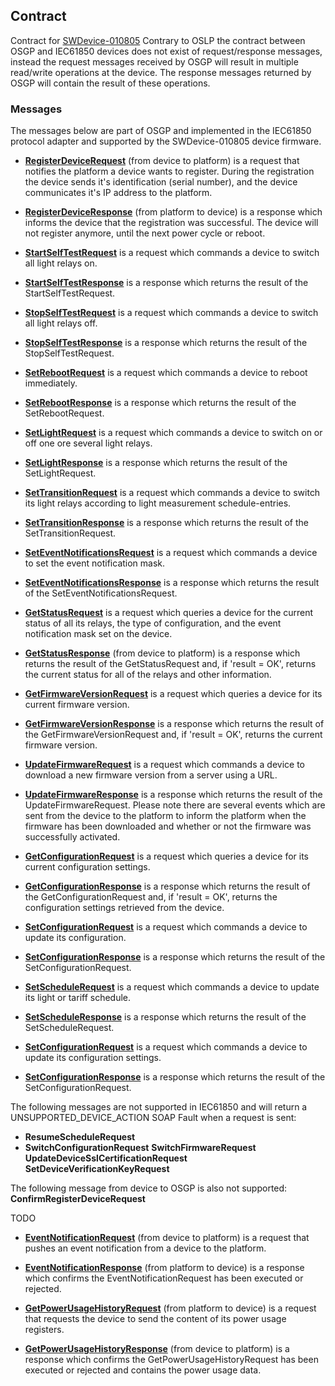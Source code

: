 ## Contract

Contract for [SWDevice-010805](./SWDevice-010805/SWDevice-010805.icd.md)
Contrary to OSLP the contract between OSGP and IEC61850 devices does not exist of request/response messages, instead the request messages received by OSGP will result in multiple read/write operations at the device. The response messages returned by OSGP will contain the result of these operations.

### Messages

The messages below are part of OSGP and implemented in the IEC61850 protocol adapter and supported by the SWDevice-010805 device firmware.

- **[RegisterDeviceRequest](./SWDevice-010805/RegisterDevice.md)** (from device to platform) is a request that notifies the platform a device wants to register. During the registration the device sends it's identification (serial number), and the device communicates it's IP address to the platform.
- **[RegisterDeviceResponse](./SWDevice-010805/RegisterDevice.md)** (from platform to device) is a response which informs the device that the registration was successful. The device will not register anymore, until the next power cycle or reboot.

- **[StartSelfTestRequest](./SWDevice-010805/StartSelfTest.md)** is a request which commands a device to switch all light relays on.
- **[StartSelfTestResponse](./SWDevice-010805/StartSelfTest.md)** is a response which returns the result of the StartSelfTestRequest.

- **[StopSelfTestRequest](./SWDevice-010805/StopSelfTest.md)** is a request which commands a device to switch all light relays off.
- **[StopSelfTestResponse](./SWDevice-010805/StopSelfTest.md)** is a response which returns the result of the StopSelfTestRequest.

- **[SetRebootRequest](./SWDevice-010805/SetReboot.md)** is a request which commands a device to reboot immediately.
- **[SetRebootResponse](./SWDevice-010805/SetReboot.md)** is a response which returns the result of the SetRebootRequest.

- **[SetLightRequest](./SWDevice-010805/SetLight.md)** is a request which commands a device to switch on or off one ore several light relays.
- **[SetLightResponse](./SWDevice-010805/SetLight.md)** is a response which returns the result of the SetLightRequest.

- **[SetTransitionRequest](./SWDevice-010805/SetTransition.md)** is a request which commands a device to switch its light relays according to light measurement schedule-entries.
- **[SetTransitionResponse](./SWDevice-010805/SetTransition.md)** is a response which returns the result of the SetTransitionRequest.

- **[SetEventNotificationsRequest](./SWDevice-010805/SetEventNotifications.md)** is a request which commands a device to set the event notification mask.
- **[SetEventNotificationsResponse](./SWDevice-010805/SetEventNotifications.md)** is a response which returns the result of the SetEventNotificationsRequest.

- **[GetStatusRequest](./SWDevice-010805/GetStatus.md)** is a request which queries a device for the current status of all its relays, the type of configuration, and the event notification mask set on the device.
- **[GetStatusResponse](./SWDevice-010805/GetStatus.md)** (from device to platform) is a response which returns the result of the GetStatusRequest and, if 'result = OK', returns the current status for all of the relays and other information.

- **[GetFirmwareVersionRequest](./SWDevice-010805/GetFirmwareVersion.md)** is a request which queries a device for its current firmware version.
- **[GetFirmwareVersionResponse](./SWDevice-010805/GetFirmwareVersion.md)** is a response which returns the result of the GetFirmwareVersionRequest and, if 'result = OK', returns  the current firmware version.

- **[UpdateFirmwareRequest](./SWDevice-010805/UpdateFirmware.md)** is a request which commands a device to download a new firmware version from a server using a URL.
- **[UpdateFirmwareResponse](./SWDevice-010805/UpdateFirmware.md)** is a response which returns the result of the UpdateFirmwareRequest. Please note there are several events which are sent from the device to the platform to inform the platform when the firmware has been downloaded and whether or not the firmware was successfully activated.

- **[GetConfigurationRequest](./SWDevice-010805/GetConfiguration.md)** is a request which queries a device for its current configuration settings.
- **[GetConfigurationResponse](./SWDevice-010805/GetConfiguration.md)** is a response which returns the result of the GetConfigurationRequest and, if 'result = OK', returns the configuration settings retrieved from the device.

- **[SetConfigurationRequest](./SWDevice-010805/SetConfiguration.md)** is a request which commands a device to update its configuration.
- **[SetConfigurationResponse](./SWDevice-010805/SetConfiguration.md)** is a response which returns the result of the SetConfigurationRequest.

- **[SetScheduleRequest](./SWDevice-010805/SetSchedule.md)** is a request which commands a device to update its light or tariff schedule.
- **[SetScheduleResponse](./SWDevice-010805/SetSchedule.md)** is a response which returns the result of the SetScheduleRequest.

- **[SetConfigurationRequest](./SWDevice-010805/SetConfiguration.md)** is a request which commands a device to update its configuration settings.
- **[SetConfigurationResponse](./SWDevice-010805/SetConfiguration.md)** is a response which returns the result of the SetConfigurationRequest.

The following messages are not supported in IEC61850 and will return a UNSUPPORTED_DEVICE_ACTION SOAP Fault when a request is sent:
- **ResumeScheduleRequest**
- **SwitchConfigurationRequest**
  **SwitchFirmwareRequest**
  **UpdateDeviceSslCertificationRequest**
  **SetDeviceVerificationKeyRequest**

The following message from device to OSGP is also not supported:
  **ConfirmRegisterDeviceRequest**


TODO

- **[EventNotificationRequest](./v0.6.1/EventNotification.md)** (from device to platform) is a request that pushes an event notification from a device to the platform.
- **[EventNotificationResponse](./v0.6.1/EventNotification.md)** (from platform to device) is a response which confirms the EventNotificationRequest has been executed or rejected.

- **[GetPowerUsageHistoryRequest](./v0.6.1/GetPowerUsageHistory.md)** (from platform to device) is a request that requests the device to send the content of its power usage registers.
- **[GetPowerUsageHistoryResponse](./v0.6.1/GetPowerUsageHistory.md)** (from device to platform) is a response which confirms the GetPowerUsageHistoryRequest has been executed or rejected and contains the power usage data.
